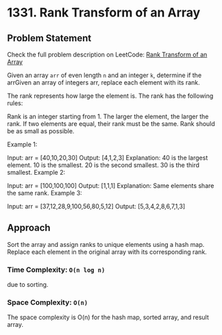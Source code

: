 # 1331. Rank Transform of an Array

## Problem Statement
Check the full problem description on LeetCode: [Rank Transform of an Array](https://leetcode.com/problems/rank-transform-of-an-array/description/?envType=daily-question&envId=2024-10-02)

Given an array `arr` of even length `n` and an integer `k`, determine if the arrGiven an array of integers arr, replace each element with its rank.

The rank represents how large the element is. The rank has the following rules:

Rank is an integer starting from 1.
The larger the element, the larger the rank. If two elements are equal, their rank must be the same.
Rank should be as small as possible.
 

Example 1:

Input: arr = [40,10,20,30]
Output: [4,1,2,3]
Explanation: 40 is the largest element. 10 is the smallest. 20 is the second smallest. 30 is the third smallest.
Example 2:

Input: arr = [100,100,100]
Output: [1,1,1]
Explanation: Same elements share the same rank.
Example 3:

Input: arr = [37,12,28,9,100,56,80,5,12]
Output: [5,3,4,2,8,6,7,1,3]
 
## Approach
Sort the array and assign ranks to unique elements using a hash map.
Replace each element in the original array with its corresponding rank.

### Time Complexity: `O(n log n)`
due to sorting.

### Space Complexity: `O(n)`
The space complexity is O(n) for the hash map, sorted array, and result array.

